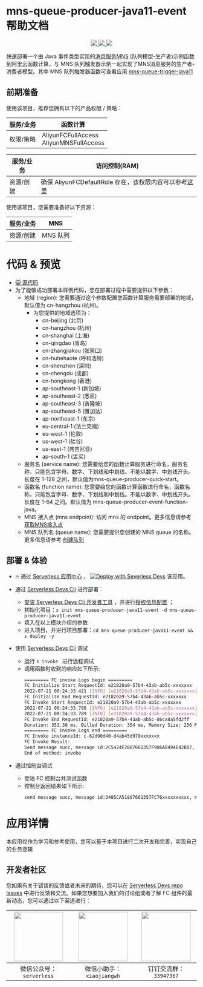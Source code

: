 # mns-queue-producer-java11-event 帮助文档

<p align="center" class="flex justify-center">
    <a href="https://www.serverless-devs.com" class="ml-1">
    <img src="http://editor.devsapp.cn/icon?package=mns-queue-producer-java11-event&type=packageType">
  </a>
  <a href="http://www.devsapp.cn/details.html?name=mns-queue-producer-java11-event" class="ml-1">
    <img src="http://editor.devsapp.cn/icon?package=mns-queue-producer-java11-event&type=packageVersion">
  </a>
  <a href="http://www.devsapp.cn/details.html?name=mns-queue-producer-java11-event" class="ml-1">
    <img src="http://editor.devsapp.cn/icon?package=mns-queue-producer-java11-event&type=packageDownload">
  </a>
</p>

<description>

快速部署一个由 Java 事件类型实现的[消息服务MNS](https://help.aliyun.com/document_detail/27414.html) (队列模型-生产者)示例函数到阿里云函数计算，与 MNS 队列触发器示例一起实现了MNS消息服务的生产者-消费者模型。其中 MNS 队列触发器函数可查看应用 [mns-queue-trigger-java11](http://www.devsapp.cn/details.html?name=mns-queue-trigger-java11)

</description>

## 前期准备
使用该项目，推荐您拥有以下的产品权限 / 策略：

| 服务/业务 | 函数计算 |     
| --- |  --- |   
| 权限/策略 | AliyunFCFullAccess <br> AliyunMNSFullAccess |

| 服务/业务 | 访问控制(RAM) |     
| --- |  --- |   
| 资源/创建 | 确保 AliyunFCDefaultRole 存在，该权限内容可以参考[这里](https://help.aliyun.com/document_detail/181589.html) |

使用该项目，您需要准备好以下资源：

| 服务/业务 | MNS |     
| --- |  --- |   
| 资源/创建 | MNS 队列 |  

<codepre id="codepre">

# 代码 & 预览

- [ :smiley_cat:  源代码](https://github.com/devsapp/start-fc/blob/main/event-function/mns-queue-producer-java11-event)
- 为了能够成功部署本样例代码，您在部署过程中需要提供以下参数：
    - 地域 (region): 您需要通过这个参数配置您函数计算服务需要部署的地域，默认值为 cn-hangzhou (杭州)。
      - 为您提供的地域选项为：
        - cn-beijing (北京)
        - cn-hangzhou (杭州)
        - cn-shanghai (上海)
        - cn-qingdao (青岛)
        - cn-zhangjiakou (张家口)
        - cn-huhehaote (呼和浩特)
        - cn-shenzhen (深圳)
        - cn-chengdu (成都)
        - cn-hongkong (香港)
        - ap-southeast-1 (新加坡)
        - ap-southeast-2 (悉尼)
        - ap-southeast-3 (吉隆坡)
        - ap-southeast-5 (雅加达)
        - ap-northeast-1 (东京)
        - eu-central-1 (法兰克福)
        - eu-west-1 (伦敦)
        - us-west-1 (硅谷)
        - us-east-1 (弗吉尼亚)
        - ap-south-1 (孟买)
    - 服务名 (service name): 您需要给您的函数计算服务进行命名，服务名称，只能包含字母、数字、下划线和中划线。不能以数字、中划线开头。长度在 1-128 之间，默认值为mns-queue-producer-quick-start。
    - 函数名 (function name): 您需要给您的函数计算函数进行命名，函数名称，只能包含字母、数字、下划线和中划线。不能以数字、中划线开头。长度在 1-64 之间。默认值为 mns-queue-producer-event-function-java。
    - MNS 接入点 (mns endpoint): 访问 mns 的 endpoint。更多信息请参考 [获取MNS接入点](https://help.aliyun.com/document_detail/27450.htm?spm=a2c4g.11186623.0.0.58ad3df61rQTlY#section-yhc-ix5-300)
    - MNS 队列名 (queue name): 您需要提供您创建的 MNS queue 的名称。更多信息请参考 [创建队列](https://help.aliyun.com/document_detail/34417.html)

</codepre>

<deploy>

## 部署 & 体验

<appcenter>

-  :fire:  通过 [Serverless 应用中心](https://fcnext.console.aliyun.com/applications/create?template=mns-queue-producer-java11-event) ，
[![Deploy with Severless Devs](https://img.alicdn.com/imgextra/i1/O1CN01w5RFbX1v45s8TIXPz_!!6000000006118-55-tps-95-28.svg)](https://fcnext.console.aliyun.com/applications/create?template=mns-queue-producer-java11-event)  该应用。 

</appcenter>

- 通过 [Serverless Devs Cli](https://www.serverless-devs.com/serverless-devs/install) 进行部署：
    - [安装 Serverless Devs Cli 开发者工具](https://www.serverless-devs.com/serverless-devs/install) ，并进行[授权信息配置](https://www.serverless-devs.com/fc/config) ；
    - 初始化项目：`s init mns-queue-producer-java11-event -d mns-queue-producer-java11-event` 
    - 填入在以上模块介绍的参数
    - 进入项目，并进行项目部署：`cd mns-queue-producer-java11-event && s deploy -y`
  
- 使用 [Serverless Devs Cli](https://www.serverless-devs.com/serverless-devs/install) 调试
  - 运行 `s invoke ` 进行远程调试
  - 调用函数时收到的响应如下所示:
    ```bash
    ========= FC invoke Logs begin =========
    FC Initialize Start RequestId: e21820a9-57b4-43ab-ab5c-xxxxxxx
    2022-07-21 08:24:33.421 [INFO] [e21820a9-57b4-43ab-ab5c-xxxxxxx] init mns client time cost: 674ms
    FC Initialize End RequestId: e21820a9-57b4-43ab-ab5c-xxxxxxx
    FC Invoke Start RequestId: e21820a9-57b4-43ab-ab5c-xxxxxxx
    2022-07-21 08:24:33.788 [INFO] [e21820a9-57b4-43ab-ab5c-xxxxxxx] Send message id is: 2C5424F2807661357F986A8494E42B07
    2022-07-21 08:24:33.789 [INFO] [e21820a9-57b4-43ab-ab5c-xxxxxxx] Send message succ, message id:2C5424F2807661357F986A8494E42B07, message body:demo_message_body
    FC Invoke End RequestId: e21820a9-57b4-43ab-ab5c-86ca8a5fd2ff
    Duration: 353.30 ms, Billed Duration: 354 ms, Memory Size: 256 MB, Max Memory Used: 129.18 MB
    ========= FC invoke Logs end =========
    FC Invoke instanceId: c-62d90d40-d4ab45d970xxxxxxx
    FC Invoke Result:
    Send message succ, message id:2C5424F2807661357F986A8494E42B07, message body:demo_message_body
    End of method: invoke
      ```
- 通过控制台调试
  - 登陆 FC 控制台并测试函数
  - 控制台返回结果如下所示:
    ```bash
    send message succ, message id:3405CA51807661357FC76xxxxxxxxxx, message body 
    ```
</deploy>

<appdetail id="flushContent">

# 应用详情



本应用仅作为学习和参考使用，您可以基于本项目进行二次开发和完善，实现自己的业务逻辑



</appdetail>

<devgroup>

## 开发者社区

您如果有关于错误的反馈或者未来的期待，您可以在 [Serverless Devs repo Issues](https://github.com/serverless-devs/serverless-devs/issues) 中进行反馈和交流。如果您想要加入我们的讨论组或者了解 FC 组件的最新动态，您可以通过以下渠道进行：

<p align="center">

| <img src="https://serverless-article-picture.oss-cn-hangzhou.aliyuncs.com/1635407298906_20211028074819117230.png" width="130px" > | <img src="https://serverless-article-picture.oss-cn-hangzhou.aliyuncs.com/1635407044136_20211028074404326599.png" width="130px" > | <img src="https://serverless-article-picture.oss-cn-hangzhou.aliyuncs.com/1635407252200_20211028074732517533.png" width="130px" > |
|--- | --- | --- |
| <center>微信公众号：`serverless`</center> | <center>微信小助手：`xiaojiangwh`</center> | <center>钉钉交流群：`33947367`</center> | 

</p>

</devgroup>